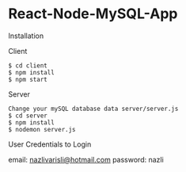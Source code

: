 # React-Node-MySQL-App

Installation

Client

    $ cd client
    $ npm install 
    $ npm start  

Server

    Change your mySQL database data server/server.js
    $ cd server
    $ npm install 
    $ nodemon server.js




User Credentials to Login

   email: nazlivarisli@hotmail.com
   password: nazli
